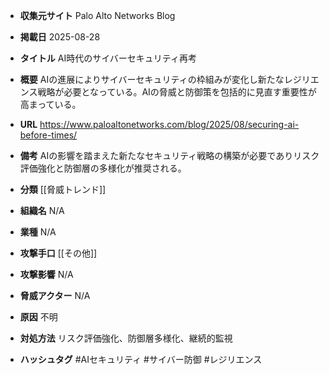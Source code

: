 - **収集元サイト**
Palo Alto Networks Blog

- **掲載日**
2025-08-28

- **タイトル**
AI時代のサイバーセキュリティ再考

- **概要**
AIの進展によりサイバーセキュリティの枠組みが変化し新たなレジリエンス戦略が必要となっている。AIの脅威と防御策を包括的に見直す重要性が高まっている。

- **URL**
https://www.paloaltonetworks.com/blog/2025/08/securing-ai-before-times/

- **備考**
AIの影響を踏まえた新たなセキュリティ戦略の構築が必要でありリスク評価強化と防御層の多様化が推奨される。

- **分類**
[[脅威トレンド]]

- **組織名**
N/A

- **業種**
N/A

- **攻撃手口**
[[その他]]

- **攻撃影響**
N/A

- **脅威アクター**
N/A

- **原因**
不明

- **対処方法**
リスク評価強化、防御層多様化、継続的監視

- **ハッシュタグ**
#AIセキュリティ #サイバー防御 #レジリエンス
